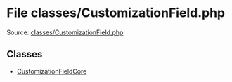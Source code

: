 File classes/CustomizationField.php
=========
Source: [classes/CustomizationField.php](https://github.com/PrestaShop/PrestaShop/blob/1.6.1.1/classes/CustomizationField.php)


Classes
-------

* [CustomizationFieldCore](class.CustomizationFieldCore)

